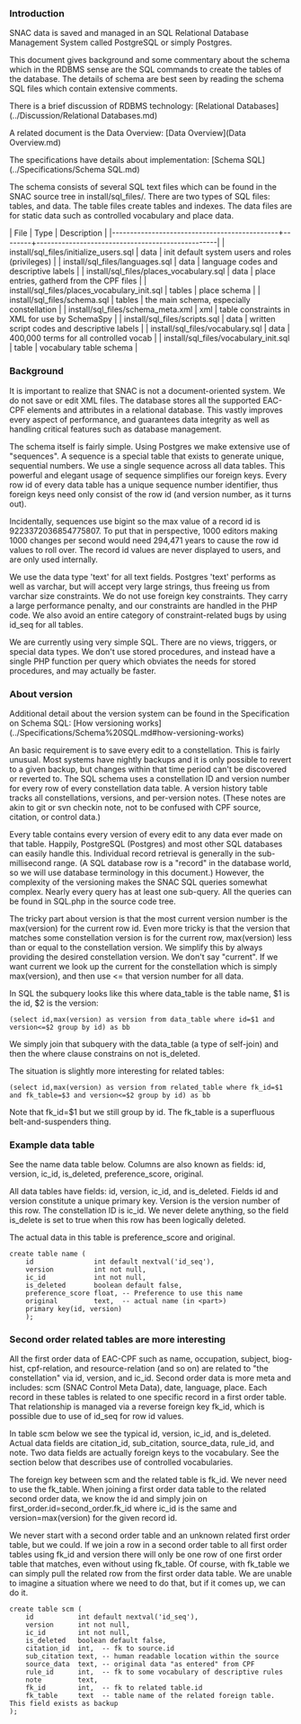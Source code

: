 
### Introduction

SNAC data is saved and managed in an SQL Relational Database Management System called PostgreSQL or simply
Postgres.

This document gives background and some commentary about the schema which in the RDBMS sense are the SQL
commands to create the tables of the database. The details of schema are best seen by reading the schema SQL
files which contain extensive comments.

There is a brief discussion of RDBMS technology: [Relational Databases](../Discussion/Relational Databases.md)

A related document is the Data Overview: [Data Overview](Data Overview.md)

The specifications have details about implementation: [Schema SQL](../Specifications/Schema SQL.md)

The schema consists of several SQL text files which can be found in the SNAC source tree in
install/sql_files/. There are two types of SQL files: tables, and data. The table files create tables and
indexes. The data files are for static data such as controlled vocabulary and place data.


| File                                         | Type   | Description                                      |
|----------------------------------------------+--------+--------------------------------------------------|
| install/sql_files/initialize_users.sql       | data   | init default system users and roles (privileges) |
| install/sql_files/languages.sql              | data   | language codes and descriptive labels            |
| install/sql_files/places_vocabulary.sql      | data   | place entries, gatherd from the CPF files        |
| install/sql_files/places_vocabulary_init.sql | tables | place schema                                     |
| install/sql_files/schema.sql                 | tables | the main schema, especially constellation        |
| install/sql_files/schema_meta.xml            | xml    | table constraints in XML for use by SchemaSpy    |
| install/sql_files/scripts.sql                | data   | written script codes and descriptive labels      |
| install/sql_files/vocabulary.sql             | data   | 400,000 terms for all controlled vocab           |
| install/sql_files/vocabulary_init.sql        | table  | vocabulary table schema                          |


### Background

It is important to realize that SNAC is not a document-oriented system. We do not save or edit XML files. The
database stores all the supported EAC-CPF elements and attributes in a relational database. This vastly
improves every aspect of performance, and guarantees data integrity as well as handling critical features such
as database management.

The schema itself is fairly simple. Using Postgres we make extensive use of "sequences". A sequence is a
special table that exists to generate unique, sequential numbers. We use a single sequence across all data
tables. This powerful and elegant usage of sequence simplifies our foreign keys. Every row id of every data
table has a unique sequence number identifier, thus foreign keys need only consist of the row id (and version
number, as it turns out).

Incidentally, sequences use bigint so the max value of a record id is 9223372036854775807. To put that in
perspective, 1000 editors making 1000 changes per second would need 294,471 years to cause the row id values
to roll over. The record id values are never displayed to users, and are only used internally.

We use the data type 'text' for all text fields. Postgres 'text' performs as well as
varchar, but will accept very large strings, thus freeing us from varchar size constraints. We do not use
foreign key constraints. They carry a large performance penalty, and our constraints are handled in the PHP
code. We also avoid an entire category of constraint-related bugs by using id_seq for all tables.

We are currently using very simple SQL. There are no views, triggers, or special data types. We don't use
stored procedures, and instead have a single PHP function per query which obviates the needs for stored
procedures, and may actually be faster.

### About version

Additional detail about the version system can be found in the Specification on Schema SQL:
[How versioning works] (../Specifications/Schema%20SQL.md#how-versioning-works)

An basic requirement is to save every edit to a constellation. This is fairly unusual. Most systems have
nightly backups and it is only possible to revert to a given backup, but changes within that time period can't
be discovered or reverted to. The SQL schema uses a constellation ID and version number for every row of every
constellation data table. A version history table tracks all constellations, versions, and per-version
notes. (These notes are akin to git or svn checkin note, not to be confused with CPF source, citation, or
control data.)

Every table contains every version of every edit to any data ever made on that table. Happily, PostgreSQL
(Postgres) and most other SQL databases can easily handle this. Individual record retrieval is generally in
the sub-millisecond range. (A SQL database row is a "record" in the database world, so we will use database
terminology in this document.) However, the complexity of the versioning makes the SNAC SQL queries somewhat
complex. Nearly every query has at least one sub-query. All the queries can be found in SQL.php in the source
code tree.

The tricky part about version is that the most current version number is the max(version) for the current row
id. Even more tricky is that the version that matches some constellation version is for the current row,
max(version) less than or equal to the constellation version. We simplify this by always providing the desired
constellation version. We don't say "current". If we want current we look up the current for the constellation
which is simply max(version), and then use <= that version number for all data.

In SQL the subquery looks like this where data_table is the table name, $1 is the id, $2 is the version:

```
(select id,max(version) as version from data_table where id=$1 and version<=$2 group by id) as bb
```

We simply join that subquery with the data_table (a type of self-join) and then the where clause constrains on
not is_deleted.

The situation is slightly more interesting for related tables:

```
(select id,max(version) as version from related_table where fk_id=$1 and fk_table=$3 and version<=$2 group by id) as bb
```

Note that fk_id=$1 but we still group by id. The fk_table is a superfluous belt-and-suspenders thing.


### Example data table

See the name data table below. Columns are also known as fields: id, version, ic_id, is_deleted,
preference_score, original.

All data tables have fields: id, version, ic_id, and is_deleted. Fields id and version constitute a unique
primary key. Version is the version number of this row. The constellation ID is ic_id. We never delete
anything, so the field is_delete is set to true when this row has been logically deleted.

The actual data in this table is preference_score and original. 


```
create table name (
    id               int default nextval('id_seq'),
    version          int not null,
    ic_id            int not null,
    is_deleted       boolean default false,
    preference_score float, -- Preference to use this name
    original         text,  -- actual name (in <part>)
    primary key(id, version)
    );
```


### Second order related tables are more interesting

All the first order data of EAC-CPF such as name, occupation, subject, biog-hist, cpf-relation, and
resource-relation (and so on) are related to "the constellation" via id, version, and ic_id. Second order data
is more meta and includes: scm (SNAC Control Meta Data), date, language, place. Each record in these tables is
related to one specific record in a first order table. That relationship is managed via a reverse foreign key
fk_id, which is possible due to use of id_seq for row id values.

In table scm below we see the typical id, version, ic_id, and is_deleted. Actual data fields are citation_id,
sub_citation, source_data, rule_id, and note. Two data fields are actually foreign keys to the vocabulary. See
the section below that describes use of controlled vocabularies.

The foreign key between scm and the related table is fk_id. We never need to use the fk_table. When joining a
first order data table to the related second order data, we know the id and simply join on
first_order.id=second_order.fk_id where ic_id is the same and version=max(version) for the given record id.

We never start with a second order table and an unknown related first order table, but we could. If we join a
row in a second order table to all first order tables using fk_id and version there will only be one row of
one first order table that matches, even without using fk_table. Of course, with fk_table we can simply pull
the related row from the first order data table. We are unable to imagine a situation where we need to do
that, but if it comes up, we can do it.


```
create table scm (
    id           int default nextval('id_seq'),
    version      int not null,
    ic_id        int not null,
    is_deleted   boolean default false,
    citation_id  int,  -- fk to source.id
    sub_citation text, -- human readable location within the source
    source_data  text, -- original data "as entered" from CPF
    rule_id      int,  -- fk to some vocabulary of descriptive rules
    note         text,
    fk_id        int,  -- fk to related table.id
    fk_table     text  -- table name of the related foreign table. This field exists as backup
);
```
